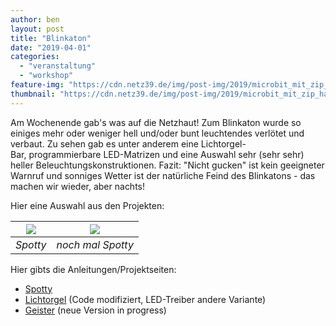 ```yaml
---
author: ben
layout: post
title: "Blinkaton"
date: "2019-04-01"
categories: 
  - "veranstaltung"
  - "workshop"
feature-img: "https://cdn.netz39.de/img/post-img/2019/microbit_mit_zip_halo-e1554138460970.jpeg"
thumbnail: "https://cdn.netz39.de/img/post-img/2019/microbit_mit_zip_halo-e1554138460970.jpeg"
---
```


Am Wochenende gab's was auf die Netzhaut! Zum Blinkaton wurde so einiges mehr oder weniger hell und/oder bunt leuchtendes verlötet und verbaut. Zu sehen gab es unter anderem eine Lichtorgel-Bar, programmierbare LED-Matrizen und eine Auswahl sehr (sehr sehr) heller Beleuchtungskonstruktionen. Fazit: "Nicht gucken" ist kein geeigneter Warnruf und sonniges Wetter ist der natürliche Feind des Blinkatons - das machen wir wieder, aber nachts!

Hier eine Auswahl aus den Projekten:

|![](https://cdn.netz39.de/img/post-img/2019/Spotty2.jpeg) | ![](https://cdn.netz39.de/img/post-img/2019//Spotty1.jpeg) |
|:--:|:--:|
| *Spotty* | *noch mal Spotty* |

Hier gibts die Anleitungen/Projektseiten:

- [Spotty](http://www.netz39.de/wiki/projects:2016:spotty)
- [Lichtorgel](https://www.instructables.com/id/DIY-Arduino-LED-Color-Organ-20/) (Code modifiziert, LED-Treiber andere Variante)
- [Geister](https://github.com/netz39/einsteigerloetsets) (neue Version in progress)

